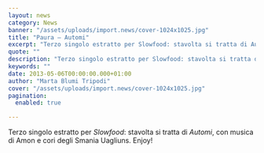 ```yaml
---
layout: news
category: News
banner: "/assets/uploads/import.news/cover-1024x1025.jpg"
title: "Paura – Automi"
excerpt: "Terzo singolo estratto per Slowfood: stavolta si tratta di Automi, con musica di Amon e cori degli Smania Uagliuns. Enjoy!  "
quote: ""
description: "Terzo singolo estratto per Slowfood: stavolta si tratta di Automi, con musica di Amon e cori degli Smania Uagliuns. Enjoy!  "
keywords: ""
date: 2013-05-06T00:00:00.000+01:00
author: "Marta Blumi Tripodi"
cover: "/assets/uploads/import.news/cover-1024x1025.jpg"
pagination:
  enabled: true

---
```


Terzo singolo estratto per _Slowfood_: stavolta si tratta di _Automi_, con musica di Amon e cori degli Smania Uagliuns. Enjoy!

  
